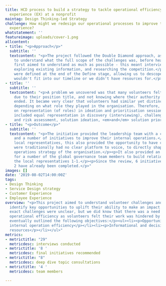 ```yaml
---
title: HCD process to build a strategy to tackle operational efficiency and employee
  experience (EX) at a nonprofit
maintag: Design Thinking-led Strategy
challenge: How might we redesign our operational processes to improve the volunteer
  experience?
whatstatement: ''
featureimage: uploads/cover-1.png
allcontent:
- title: "<p>Approach</p>"
  subtitle: ''
  textcontent: "<p>The project followed the Double Diamond approach, as we needed
    to understand what the full scope of the challenges was, before heading into solutioning.</p><p>We
    first aimed to understand as much as possible - this meant interviewing stakeholders,
    exploring existing information, and researching the competition.</p><p>Objectives
    were defined at the end of the Define stage, allowing us to descope items that
    wouldn't fit into our timeline or we didn't have resources for.</p>"
- title: ''
  subtitle: ''
  textcontent: "<p>A problem we uncovered was that many volunteers felt disempowered
    due to their position title, and not knowing where their authority started or
    ended. It became very clear that volunteers had similar yet distinct challenges
    depending on what role they played in the organisation. Therefore, a large emphasis
    on representation (of roles) in ideation and prioritisation sessions.</p><p>This
    included equal representation in discovery (interviewing), challenge priortisation
    and risk assessment, solution ideation, <em>and</em> solution priortisation.</p>"
- title: "<p>Outcome</p>"
  subtitle: ''
  textcontent: "<p>The initiative provided the leadership team with a clear roadmap
    and a number of initiatives to improve their internal operations.</p><p>For the
    local representatives, this also provided the opportunity to have challenges that
    were traditionally had no clear platform to voice, to directly shape the internal
    operations strategy of the organisation.</p><p>It also provided an opportunity
    for a number of the global governance team members to build relationships with
    the local representatives 1-1.</p><p>Since the review, 6 initiatives have started.
    2 have already been completed.</p>"
images: []
date: '2019-08-02T14:00:00Z'
tags:
- Design Thinking
- Service Design strategy
- Customer Experience
- Employee Experience
overview: "<p>This project aimed to understand volunteer challenges and needs, to
  identify key opportunities to uplift their ability to make an impact.</p><p>The
  exact challenges were unclear, but we did know that there was a need to improve
  operational efficiency as volunteers felt their work was hindered by operations.</p><p>We
  eventually outlined the following objectives:</p><ul><li><p>Opportunities to uplift
  internal operation efficiency</p></li><li><p>Informational and decision making flow</p></li><li><p>Leveraging
  resources</p></li></ul>"
metrics:
- metrictitle: "29"
  metricdesc: interviews conducted
- metrictitle: '8 '
  metricdesc: final initiatives recommended
- metrictitle: "8"
  metricdesc: deep dive topic consultations
- metrictitle: '4 '
  metricdesc: team members

---
```

